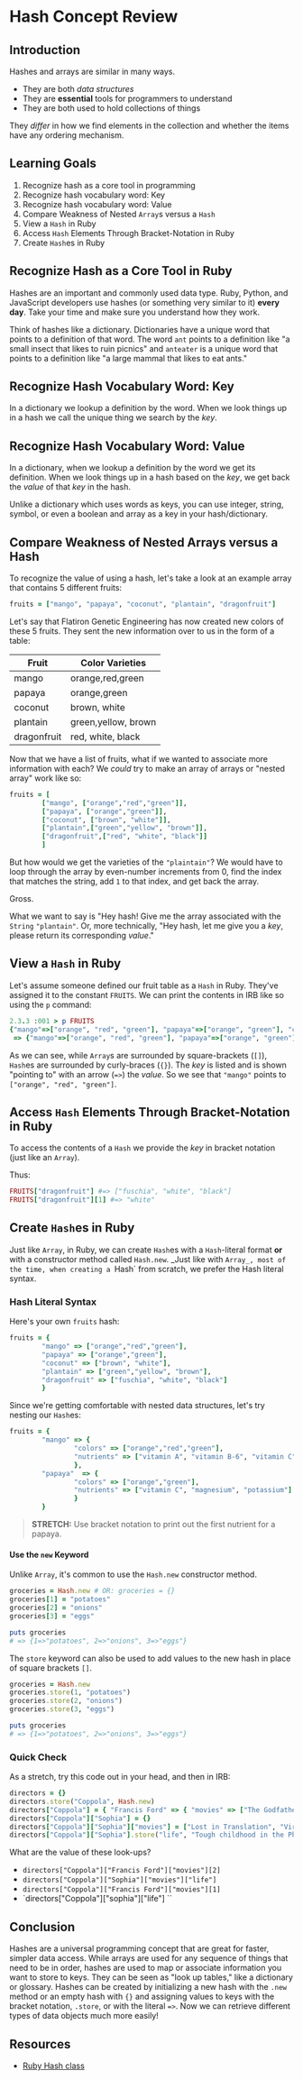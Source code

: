 # Hash Concept Review

## Introduction

Hashes and arrays are similar in many ways.

- They are both _data structures_
- They are **essential** tools for programmers to understand
- They are both used to hold collections of things

They _differ_ in how we find elements in the collection and whether the items
have any ordering mechanism.

## Learning Goals

1.  Recognize hash as a core tool in programming
2.  Recognize hash vocabulary word: Key
3.  Recognize hash vocabulary word: Value
4.  Compare Weakness of Nested `Array`s versus a `Hash`
5.  View a `Hash` in Ruby
6.  Access `Hash` Elements Through Bracket-Notation in Ruby
7.  Create `Hash`es in Ruby

## Recognize Hash as a Core Tool in Ruby

Hashes are an important and commonly used data type. Ruby, Python, and
JavaScript developers use hashes (or something very similar to it) **every
day**. Take your time and make sure you understand how they work.

Think of hashes like a dictionary. Dictionaries have a unique word that points
to a definition of that word. The word `ant` points to a definition like "a
small insect that likes to ruin picnics" and `anteater` is a unique word that
points to a definition like "a large mammal that likes to eat ants."

## Recognize Hash Vocabulary Word: Key

In a dictionary we lookup a definition by the word. When we look things up in a
hash we call the unique thing we search by the _key_.

## Recognize Hash Vocabulary Word: Value

In a dictionary, when we lookup a definition by the word we get its definition.
When we look things up in a hash based on the _key_, we get back the _value_ of
that _key_ in the hash.

Unlike a dictionary which uses words as keys, you can use integer, string,
symbol, or even a boolean and array as a key in your hash/dictionary.

## Compare Weakness of Nested Arrays versus a Hash

To recognize the value of using a hash, let's take a look at an example array
that contains 5 different fruits:

```ruby
fruits = ["mango", "papaya", "coconut", "plantain", "dragonfruit"]
```

Let's say that Flatiron Genetic Engineering has now created new colors of these
5 fruits. They sent the new information over to us in the form of a table:

| Fruit       | Color Varieties     |
| ----------- | ------------------- |
| mango       | orange,red,green    |
| papaya      | orange,green        |
| coconut     | brown, white        |
| plantain    | green,yellow, brown |
| dragonfruit | red, white, black   |

Now that we have a list of fruits, what if we wanted to associate more
information with each? We _could_ try to make an array of arrays or "nested
array" work like so:

```ruby
fruits = [
        ["mango", ["orange","red","green"]],
        ["papaya", ["orange","green"]],
        ["coconut", ["brown", "white"]],
        ["plantain",["green","yellow", "brown"]],
        ["dragonfruit",["red", "white", "black"]]
        ]
```

But how would we get the varieties of the `"plaintain"`? We would have to loop
through the array by even-number increments from 0, find the index that matches
the string, add `1` to that index, and get back the array.

Gross.

What we want to say is "Hey hash! Give me the array associated with the
`String` `"plantain"`. Or, more technically, "Hey hash, let me give you a
_key_, please return its corresponding _value_."

## View a `Hash` in Ruby

Let's assume someone defined our fruit table as a `Hash` in Ruby. They've
assigned it to the constant `FRUITS`. We can print the contents in IRB like so
using the `p` command:

```ruby
2.3.3 :001 > p FRUITS
{"mango"=>["orange", "red", "green"], "papaya"=>["orange", "green"], "coconut"=>["brown", "white"], "plantain"=>["green", "yellow", "brown"], "dragonfruit"=>["fuschia", "white", "black"]}
 => {"mango"=>["orange", "red", "green"], "papaya"=>["orange", "green"], "coconut"=>["brown", "white"], "plantain"=>["green", "yellow", "brown"], "dragonfruit"=>["fuschia", "white", "black"]}
```

As we can see, while `Array`s are surrounded by square-brackets (`[]`), `Hash`es
are surrounded by curly-braces (`{}`). The _key_ is listed and is shown
"pointing to" with an arrow (`=>`) the _value_. So we see that `"mango"` points
to `["orange", "red", "green"]`.

## Access `Hash` Elements Through Bracket-Notation in Ruby

To access the contents of a `Hash` we provide the _key_ in bracket notation
(just like an `Array`).

Thus:

```ruby
FRUITS["dragonfruit"] #=> ["fuschia", "white", "black"]
FRUITS["dragonfruit"][1] #=> "white"
```

## Create `Hash`es in Ruby

Just like `Array`, in Ruby, we can create `Hash`es with a `Hash`-literal format
**or** with a constructor method called `Hash.new`. _Just like with `Array_,
most of the time, when creating a `Hash` from scratch, we prefer the Hash
literal syntax.

### Hash Literal Syntax

Here's your own `fruits` hash:

```ruby
fruits = {
        "mango" => ["orange","red","green"],
        "papaya" => ["orange","green"],
        "coconut" => ["brown", "white"],
        "plantain" => ["green","yellow", "brown"],
        "dragonfruit" => ["fuschia", "white", "black"]
        }
```

Since we're getting comfortable with nested data structures, let's try nesting
our `Hash`es:

```ruby
fruits = {
        "mango" => {
                "colors" => ["orange","red","green"],
                "nutrients" => ["vitamin A", "vitamin B-6", "vitamin C"]
                },
        "papaya"  => {
                "colors" => ["orange","green"],
                "nutrients" => ["vitamin C", "magnesium", "potassium"]
                }
        }
```

> **STRETCH:** Use bracket notation to print out the first nutrient for a
> papaya.

#### Use the `new` Keyword

Unlike `Array`, it's common to use the `Hash.new` constructor method.

```ruby
groceries = Hash.new # OR: groceries = {}
groceries[1] = "potatoes"
groceries[2] = "onions"
groceries[3] = "eggs"

puts groceries
# => {1=>"potatoes", 2=>"onions", 3=>"eggs"}
```

The `store` keyword can also be used to add values to the new hash in place of
square brackets `[]`.

```ruby
groceries = Hash.new
groceries.store(1, "potatoes")
groceries.store(2, "onions")
groceries.store(3, "eggs")

puts groceries
# => {1=>"potatoes", 2=>"onions", 3=>"eggs"}
```

### Quick Check

As a stretch, try this code out in your head, and then in IRB:

```ruby
directors = {}
directors.store("Coppola", Hash.new)
directors["Coppola"] = { "Francis Ford" => { "movies" => ["The Godfather", "Apocalypse Now"], "life" => "Guy from Detroit tells the triumph and tragedy of a dream called 'America'"} }
directors["Coppola"]["Sophia"] = {}
directors["Coppola"]["Sophia"]["movies"] = ["Lost in Translation", "Virgin Suicides"]
directors["Coppola"]["Sophia"].store("life", "Tough childhood in the Philippines with her father, tried acting, met Kirsten Dunst and made moody movies")
```

What are the value of these look-ups?

- `directors["Coppola"]["Francis Ford"]["movies"][2]`
- `directors["Coppola"]["Sophia"]["movies"]["life"]`
- `directors["Coppola"]["Francis Ford"]["movies"][1]`
- `directors["Coppola"]["sophia"]["life"]
  ``

## Conclusion

Hashes are a universal programming concept that are great for faster, simpler
data access. While arrays are used for any sequence of things that need to be in
order, hashes are used to map or associate information you want to store to
keys. They can be seen as "look up tables," like a dictionary or glossary.
Hashes can be created by initializing a new hash with the `.new` method or an
empty hash with `{}` and assigning values to keys with the bracket notation,
`.store`, or with the literal `=>`. Now we can retrieve different types of data
objects much more easily!

## Resources

- [Ruby Hash class]

[ruby hash class]: https://docs.ruby-lang.org/en/2.0.0/Hash.html
